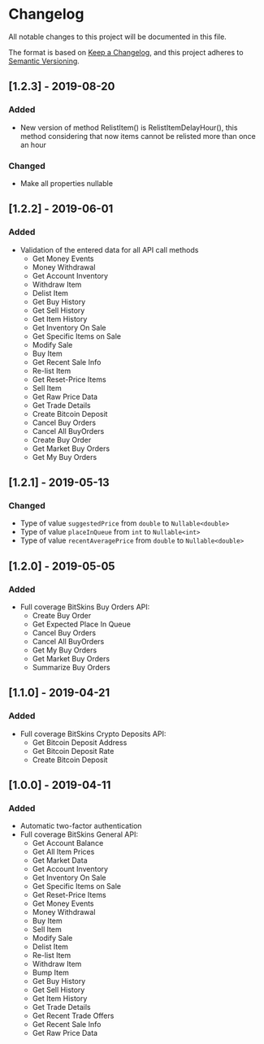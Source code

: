 # Changelog
All notable changes to this project will be documented in this file.

The format is based on [Keep a Changelog](https://keepachangelog.com/en/1.0.0/),
and this project adheres to [Semantic Versioning](https://semver.org/spec/v2.0.0.html).

## [1.2.3] - 2019-08-20
### Added
- New version of method RelistItem() is RelistItemDelayHour(), this method considering that now items cannot be relisted more than once an hour
### Changed
- Make all properties nullable

## [1.2.2] - 2019-06-01
### Added
- Validation of the entered data for all API call methods
  - Get Money Events
  - Money Withdrawal
  - Get Account Inventory
  - Withdraw Item
  - Delist Item
  - Get Buy History
  - Get Sell History
  - Get Item History
  - Get Inventory On Sale
  - Get Specific Items on Sale
  - Modify Sale
  - Buy Item
  - Get Recent Sale Info
  - Re-list Item
  - Get Reset-Price Items
  - Sell Item
  - Get Raw Price Data
  - Get Trade Details
  - Create Bitcoin Deposit
  - Cancel Buy Orders
  - Cancel All BuyOrders
  - Create Buy Order
  - Get Market Buy Orders
  - Get My Buy Orders
  
## [1.2.1] - 2019-05-13
### Changed
- Type of value ```suggestedPrice``` from ```double``` to ```Nullable<double>```
- Type of value ```placeInQueue``` from ```int``` to ```Nullable<int>```
- Type of value ```recentAveragePrice``` from ```double``` to ```Nullable<double>```

## [1.2.0] - 2019-05-05
### Added
- Full coverage BitSkins Buy Orders API:
  - Create Buy Order
  - Get Expected Place In Queue
  - Cancel Buy Orders
  - Cancel All BuyOrders
  - Get My Buy Orders
  - Get Market Buy Orders
  - Summarize Buy Orders
  
## [1.1.0] - 2019-04-21
### Added
- Full coverage BitSkins Crypto Deposits API:
  - Get Bitcoin Deposit Address
  - Get Bitcoin Deposit Rate
  - Create Bitcoin Deposit
  
## [1.0.0] - 2019-04-11
### Added
- Automatic two-factor authentication
- Full coverage BitSkins General API:
  - Get Account Balance
  - Get All Item Prices
  - Get Market Data
  - Get Account Inventory
  - Get Inventory On Sale
  - Get Specific Items on Sale
  - Get Reset-Price Items
  - Get Money Events
  - Money Withdrawal
  - Buy Item
  - Sell Item
  - Modify Sale
  - Delist Item
  - Re-list Item
  - Withdraw Item
  - Bump Item
  - Get Buy History
  - Get Sell History
  - Get Item History
  - Get Trade Details
  - Get Recent Trade Offers
  - Get Recent Sale Info
  - Get Raw Price Data
